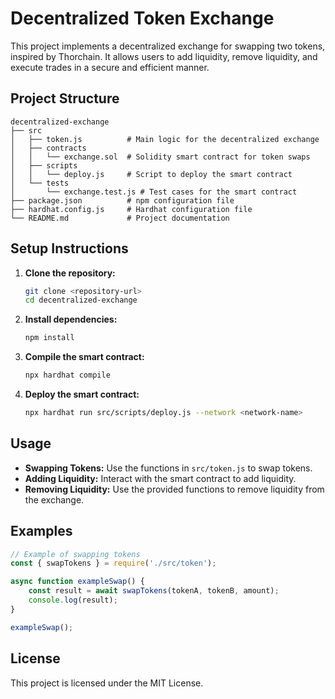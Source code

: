 # Decentralized Token Exchange

This project implements a decentralized exchange for swapping two tokens, inspired by Thorchain. It allows users to add liquidity, remove liquidity, and execute trades in a secure and efficient manner.

## Project Structure

```
decentralized-exchange
├── src
│   ├── token.js          # Main logic for the decentralized exchange
│   ├── contracts
│   │   └── exchange.sol  # Solidity smart contract for token swaps
│   ├── scripts
│   │   └── deploy.js     # Script to deploy the smart contract
│   └── tests
│       └── exchange.test.js # Test cases for the smart contract
├── package.json          # npm configuration file
├── hardhat.config.js     # Hardhat configuration file
└── README.md             # Project documentation
```

## Setup Instructions

1. **Clone the repository:**
   ```bash
   git clone <repository-url>
   cd decentralized-exchange
   ```

2. **Install dependencies:**
   ```bash
   npm install
   ```

3. **Compile the smart contract:**
   ```bash
   npx hardhat compile
   ```

4. **Deploy the smart contract:**
   ```bash
   npx hardhat run src/scripts/deploy.js --network <network-name>
   ```

## Usage

- **Swapping Tokens:** Use the functions in `src/token.js` to swap tokens.
- **Adding Liquidity:** Interact with the smart contract to add liquidity.
- **Removing Liquidity:** Use the provided functions to remove liquidity from the exchange.

## Examples

```javascript
// Example of swapping tokens
const { swapTokens } = require('./src/token');

async function exampleSwap() {
    const result = await swapTokens(tokenA, tokenB, amount);
    console.log(result);
}

exampleSwap();
```

## License

This project is licensed under the MIT License.